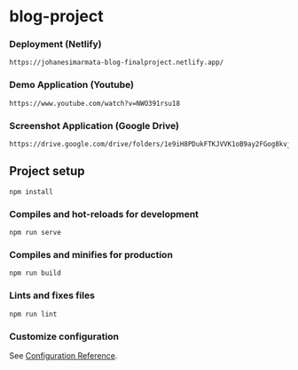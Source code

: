 # blog-project

### Deployment (Netlify)
```
https://johanesimarmata-blog-finalproject.netlify.app/
```


### Demo Application (Youtube)
```
https://www.youtube.com/watch?v=NWO391rsu18
```

### Screenshot Application (Google Drive)
```
https://drive.google.com/drive/folders/1e9iH8PDukFTKJVVK1oB9ay2FGog8kvjE
```

## Project setup
```
npm install
```

### Compiles and hot-reloads for development
```
npm run serve
```

### Compiles and minifies for production
```
npm run build
```

### Lints and fixes files
```
npm run lint
```

### Customize configuration
See [Configuration Reference](https://cli.vuejs.org/config/).
